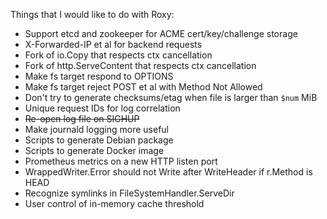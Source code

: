 Things that I would like to do with Roxy:

* Support etcd and zookeeper for ACME cert/key/challenge storage
* X-Forwarded-IP et al for backend requests
* Fork of io.Copy that respects ctx cancellation
* Fork of http.ServeContent that respects ctx cancellation
* Make fs target respond to OPTIONS
* Make fs target reject POST et al with Method Not Allowed
* Don't try to generate checksums/etag when file is larger than `$num` MiB
* Unique request IDs for log correlation
* ~~Re-open log file on SIGHUP~~
* Make journald logging more useful
* Scripts to generate Debian package
* Scripts to generate Docker image
* Prometheus metrics on a new HTTP listen port
* WrappedWriter.Error should not Write after WriteHeader if r.Method is HEAD
* Recognize symlinks in FileSystemHandler.ServeDir
* User control of in-memory cache threshold
